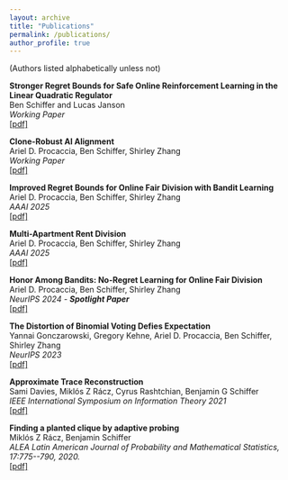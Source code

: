 ```yaml
---
layout: archive
title: "Publications"
permalink: /publications/
author_profile: true
---
```


(Authors listed alphabetically unless not)

**Stronger Regret Bounds for Safe Online Reinforcement Learning in the Linear Quadratic Regulator**  
Ben Schiffer and Lucas Janson  
_Working Paper_  
[[pdf]](/files/Stronger_Regret_Bounds_For_Safe_Online_Reinforcement_Learning-Schiffer_Janson-2024.pdf)  


**Clone-Robust AI Alignment**  
Ariel D. Procaccia, Ben Schiffer, Shirley Zhang  
_Working Paper_  
[[pdf]](/files/rlhf.pdf)  

**Improved Regret Bounds for Online Fair Division with Bandit Learning**  
Ariel D. Procaccia, Ben Schiffer, Shirley Zhang  
_AAAI 2025_  
[[pdf]](/files/2501.07022.pdf)  

**Multi-Apartment Rent Division**  
Ariel D. Procaccia, Ben Schiffer, Shirley Zhang  
_AAAI 2025_  
[[pdf]](/files/2403.08051v2.pdf)  

**Honor Among Bandits: No-Regret Learning for Online Fair Division**  
Ariel D. Procaccia, Ben Schiffer, Shirley Zhang  
_NeurIPS 2024 - **Spotlight Paper**_  
[[pdf]](/files/2407.01795v3.pdf)  

**The Distortion of Binomial Voting Defies Expectation**  
Yannai Gonczarowski, Gregory Kehne, Ariel D. Procaccia, Ben Schiffer, Shirley Zhang  
_NeurIPS 2023_  
[[pdf]](/files/expdistortion.pdf)  

**Approximate Trace Reconstruction**  
Sami Davies, Miklós Z Rácz, Cyrus Rashtchian, Benjamin G Schiffer  
_IEEE International Symposium on Information Theory 2021_  
[[pdf]](/files/approximate_trace_reconstruction.pdf)  

**Finding a planted clique by adaptive probing**  
Miklós Z Rácz, Benjamin Schiffer  
_ALEA Latin American Journal of Probability and Mathematical Statistics, 17:775--790, 2020._  
[[pdf]](/files/planted_clique.pdf)
